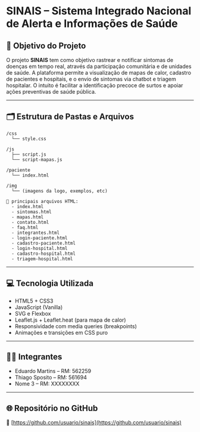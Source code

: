 # SINAIS – Sistema Integrado Nacional de Alerta e Informações de Saúde

## 🧠 Objetivo do Projeto

O projeto **SINAIS** tem como objetivo rastrear e notificar sintomas de doenças em tempo real, através da participação comunitária e de unidades de saúde. A plataforma permite a visualização de mapas de calor, cadastro de pacientes e hospitais, e o envio de sintomas via chatbot e triagem hospitalar. O intuito é facilitar a identificação precoce de surtos e apoiar ações preventivas de saúde pública.

---

## 🗂️ Estrutura de Pastas e Arquivos

```
/css
  └── style.css

/js
  ├── script.js
  └── script-mapas.js

/paciente
  └── index.html

/img
  └── (imagens da logo, exemplos, etc)

📄 principais arquivos HTML:
  - index.html
  - sintomas.html
  - mapas.html
  - contato.html
  - faq.html
  - integrantes.html
  - login-paciente.html
  - cadastro-paciente.html
  - login-hospital.html
  - cadastro-hospital.html
  - triagem-hospital.html
```

---

## 💻 Tecnologia Utilizada

- HTML5 + CSS3
- JavaScript (Vanilla)
- SVG e Flexbox
- Leaflet.js + Leaflet.heat (para mapa de calor)
- Responsividade com media queries (breakpoints)
- Animações e transições em CSS puro

---

## 👨‍💻 Integrantes

- Eduardo Martins – RM: 562259
- Thiago Sposito – RM: 561694
- Nome 3 – RM: XXXXXXXX

---

## 🌐 Repositório no GitHub

🔗 [https://github.com/usuario/sinais](https://github.com/usuario/sinais)
